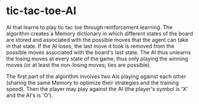 # tic-tac-toe-AI
AI that learns to play tic tac toe through reinforcement learning. The algorithm creates a Memory dictionary in which different states of the board are stored and associated with the possible moves that the agent can take in that state. If the AI loses, the last move it took is removed from the possible moves associated with the board's last state. The AI thus unlearns the losing moves at every state of the game, thus only playing the winning moves (or at least the non-losing moves; ties are possible).

The first part of the algorithm involves two AIs playing against each other (sharing the same Memory to optimize their strategies and the training speed). Then the player may play against the AI (the player's symbol is 'X' and the AI's is 'O').
